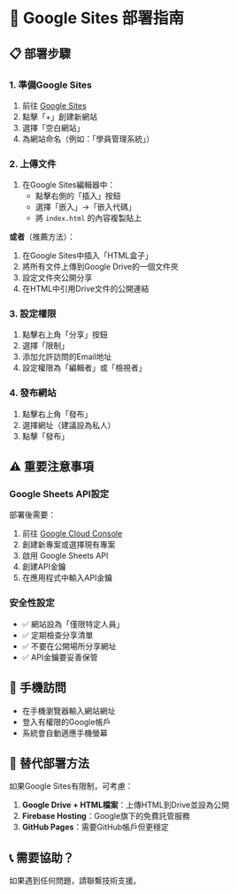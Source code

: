 # 🚀 Google Sites 部署指南

## 📋 部署步驟

### 1. 準備Google Sites
1. 前往 [Google Sites](https://sites.google.com)
2. 點擊「+」創建新網站
3. 選擇「空白網站」
4. 為網站命名（例如：「學員管理系統」）

### 2. 上傳文件
1. 在Google Sites編輯器中：
   - 點擊右側的「插入」按鈕
   - 選擇「嵌入」→「嵌入代碼」
   - 將 `index.html` 的內容複製貼上
   
**或者**（推薦方法）：
1. 在Google Sites中插入「HTML盒子」
2. 將所有文件上傳到Google Drive的一個文件夾
3. 設定文件夾公開分享
4. 在HTML中引用Drive文件的公開連結

### 3. 設定權限
1. 點擊右上角「分享」按鈕
2. 選擇「限制」
3. 添加允許訪問的Email地址
4. 設定權限為「編輯者」或「檢視者」

### 4. 發布網站
1. 點擊右上角「發布」
2. 選擇網址（建議設為私人）
3. 點擊「發布」

## ⚠️ 重要注意事項

### Google Sheets API設定
部署後需要：
1. 前往 [Google Cloud Console](https://console.cloud.google.com/)
2. 創建新專案或選擇現有專案
3. 啟用 Google Sheets API
4. 創建API金鑰
5. 在應用程式中輸入API金鑰

### 安全性設定
- ✅ 網站設為「僅限特定人員」
- ✅ 定期檢查分享清單
- ✅ 不要在公開場所分享網址
- ✅ API金鑰要妥善保管

## 📱 手機訪問
- 在手機瀏覽器輸入網站網址
- 登入有權限的Google帳戶
- 系統會自動適應手機螢幕

## 🔧 替代部署方法

如果Google Sites有限制，可考慮：
1. **Google Drive + HTML檔案**：上傳HTML到Drive並設為公開
2. **Firebase Hosting**：Google旗下的免費託管服務
3. **GitHub Pages**：需要GitHub帳戶但更穩定

## 📞 需要協助？
如果遇到任何問題，請聯繫技術支援。 